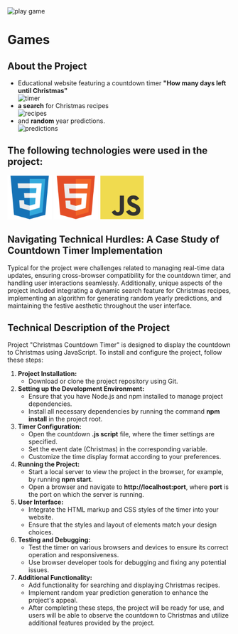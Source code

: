 <img src="https://media.giphy.com/media/3o7iMUJm6Id1aXrwd2/giphy.gif?cid=ecf05e47iep4zhbsp7cg7gkercbagu6om9hhq06x5nvb71ic&ep=v1_gifs_search&rid=giphy.gif&ct=g" width="200" alt="play game"/>
<h1 text="center">Games</h1>

<h2>About the Project</h2>
<ul>
<div>
    <li>Educational website featuring a countdown timer <b>"How many days left until Christmas"</b></li>
    <img src="/Screen_Shots/One.png" alt="timer">
</div>
<div>
    <li><b>a search</b> for Christmas recipes</li>
    <img src="/Screen_Shots/two.png" alt="recipes">
</div>
<div>
    <li>and <b>random</b> year predictions.</li>
    <img src="/Screen_Shots/Three.png" alt="predictions">
</div>
</ul>
<h2>The following technologies were used in the project:</h2>
<div >
<img src="/logo_front/css3-original.svg" width="100">
<img src="/logo_front/html5-original.svg" width="100">
<img src="/logo_front/javascript-original.svg" width="100">
</div>
<h2>Navigating Technical Hurdles: A Case Study of Countdown Timer Implementation</h2>
<p>
Typical for the project were challenges related to managing real-time data updates, ensuring cross-browser compatibility for the countdown timer, and handling user interactions seamlessly. Additionally, unique aspects of the project included integrating a dynamic search feature for Christmas recipes, implementing an algorithm for generating random yearly predictions, and maintaining the festive aesthetic throughout the user interface.</p>

<h2>Technical Description of the Project</h2>

<p>Project "Christmas Countdown Timer" is designed to display the countdown to Christmas using JavaScript. To install and configure the project, follow these steps:
<ol>
<li><strong>Project Installation:</strong>
    <ul>
       <li>Download or clone the project repository using Git.</li>
    </ul>
</li>
<li> <strong>Setting up the Development Environment:</strong>
    <ul>
       <li>Ensure that you have Node.js and npm installed to manage project dependencies.</li>
       <li>Install all necessary dependencies by running the command <b>npm install</b> in the project root.</li>
    </ul>
</li>
<li> <strong>Timer Configuration:</strong>
    <ul>
       <li>Open the countdown <b>.js script</b> file, where the timer settings are specified.</li>
       <li>Set the event date (Christmas) in the corresponding variable.</li>
       <li>Customize the time display format according to your preferences.</li>
    </ul>
</li>
<li> <strong>Running the Project:</strong>
   <ul>
      <li>Start a local server to view the project in the browser, for example, by running <b>npm start</b>.</li>
      <li>Open a browser and navigate to <b>http://localhost:port</b>, where <b>port</b> is the port on which the server is running.</li>
   </ul>
</li>
<li><strong>User Interface:</strong>
  <ul>
     <li>Integrate the HTML markup and CSS styles of the timer into your website.</li>
     <li>Ensure that the styles and layout of elements match your design choices.</li>
  </ul>
</li>
<li><strong>Testing and Debugging:</strong>
   <ul>
     <li>Test the timer on various browsers and devices to ensure its correct operation and responsiveness.</li>
     <li>Use browser developer tools for debugging and fixing any potential issues.</li>
  </ul>
</li>
<li><strong>Additional Functionality:</strong>
   <ul>
<li>Add functionality for searching and displaying Christmas recipes.</li>
<li>Implement random year prediction generation to enhance the project's appeal.</li>
<li>After completing these steps, the project will be ready for use, and users will be able to observe the countdown to Christmas and utilize additional features provided by the project.</li></ul></li></p>
